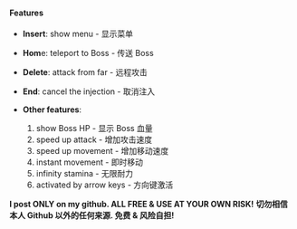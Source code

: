#### Features

- **Insert**: show menu - 显示菜单
- **Hom**e: teleport to Boss - 传送 Boss
- **Delete**: attack from far - 远程攻击
- **End**: cancel the injection - 取消注入

- **Other features**: 
  1. show Boss HP - 显示 Boss 血量
  2. speed up attack - 增加攻击速度
  3. speed up movement - 增加移动速度
  4. instant movement - 即时移动
  5. infinity stamina - 无限耐力
  6. activated by arrow keys - 方向键激活

**I post ONLY on my github. ALL FREE & USE AT YOUR OWN RISK!**
**切勿相信本人 Github 以外的任何来源. 免费 & 风险自担!**
